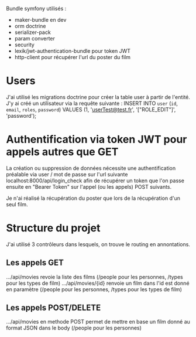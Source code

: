 Bundle symfony utilisés : 
- maker-bundle en dev
- orm doctrine
- serializer-pack
- param converter
- security
- lexik/jwt-authentication-bundle pour token JWT
- http-client pour récupérer l'url du poster du film

# Users

J'ai utilisé les migrations doctrine pour créer la table user à partir de l'entité. J'y ai créé un utilisateur via la requête suivante :
INSERT INTO `user` (`id`, `email`, `roles`, `password`)
VALUES (1,  'userTest@test.fr', '["ROLE_EDIT"]', 'password');

# Authentification via token JWT pour appels autres que GET
La création ou suppression de données nécessite une authentification préalable via user / mot de passe sur l'url suivante
localhost:8000/api/login_check afin de récupérer un token que l'on passe ensuite en "Bearer Token" sur l'appel (ou les 
appels) POST suivants.

Je n'ai réalisé la récupération du poster que lors de la récupération d'un seul film.

# Structure du projet
J'ai utilisé 3 contrôleurs dans lesquels, on trouve le routing en annontations.

## Les appels GET
.../api/movies revoie la liste des films (/people pour les personnes, /types pour les types de film)
.../api/movies/{id} renvoie un film dans l'id est donné en paramètre (/people pour les personnes, /types pour les types de film)

## Les appels POST/DELETE
.../api/movies en methode POST permet de mettre en base un film donné au format JSON dans le body (/people pour les personnes)
